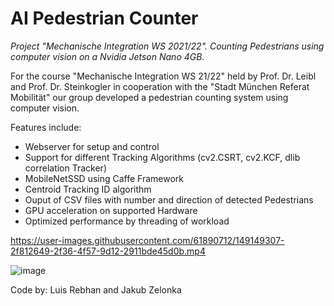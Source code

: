 # AI Pedestrian Counter
*Project "Mechanische Integration WS 2021/22". Counting Pedestrians using computer vision on a Nvidia Jetson Nano 4GB.*

For the course "Mechanische Integration WS 21/22" held by Prof. Dr. Leibl and Prof. Dr. Steinkogler in cooperation with the "Stadt München Referat Mobilität" our group developed a pedestrian counting system using computer vision.

Features include:
 - Webserver for setup and control
 - Support for different Tracking Algorithms (cv2.CSRT, cv2.KCF, dlib correlation Tracker)
 - MobileNetSSD using Caffe Framework
 - Centroid Tracking ID algorithm
 - Ouput of CSV files with number and direction of detected Pedestrians
 - GPU acceleration on supported Hardware
 - Optimized performance by threading of workload




https://user-images.githubusercontent.com/61890712/149149307-2f812649-2f36-4f57-9d12-2911bde45d0b.mp4

![image](https://user-images.githubusercontent.com/61890712/149149778-f7e553af-9cb6-47ee-b6c0-9526b6e84067.png)


Code by:
Luis Rebhan and Jakub Zelonka
